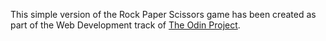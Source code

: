This simple version of the Rock Paper Scissors game has been created as part of the Web Development track of [The Odin Project](https://www.theodinproject.com/courses/web-development-101/lessons/rock-paper-scissors?ref=lnav#assignment).